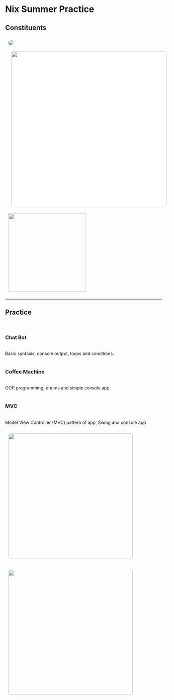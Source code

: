 <h1>Nix Summer Practice</h1>
<h2>Сonstituents</h2>
<img src="https://roi4cio.com/fileadmin/user_upload/NIX_Solutions.png" style="border-radius:15px; padding:10px;">
<br>
<img src="https://upload.wikimedia.org/wikipedia/commons/thumb/d/d4/Kotlin_logo.svg/2560px-Kotlin_logo.svg.png" width="500px" style="padding:10px; margin-left:10px; background:white; border-radius:15px;">
<br>
<img src="https://brandslogos.com/wp-content/uploads/images/large/intellij-idea-logo.png" width="250px" style="padding:10px;">
<br>
<hr>
<h2>Practice</h2>
<br>
<h3>Chat Bot</h3>
<br>
Basic syntaxis, console output, loops and conditions.
<br><br>
<h3>Coffee Machine</h3>
<br>
OOP programming, enums and simple console app.
<br><br>
<h3>MVC</h3>
<br>
Model View Controller (MVC) pattern of app, Swing and console app
<br><br>
<img src="https://www.cybermedian.com/wp-content/uploads/2022/02/img_6212df40ef951.png" width="400px" style="border-radius:15px; padding:10px;"/><br>
<br>
<img src="https://github.com/ArtemYo8283/ArtemYo8283/blob/711ce8f9b2b23d461ce3c659096b085faf239c26/Images/NixSummPrSwing.png" width="400px" style="border-radius:15px; padding:10px;"/><br>